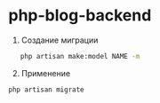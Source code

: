# php-blog-backend

1. Создание миграции
```bash
   php artisan make:model NAME -m
```
2. Применение
```bash
php artisan migrate
```
